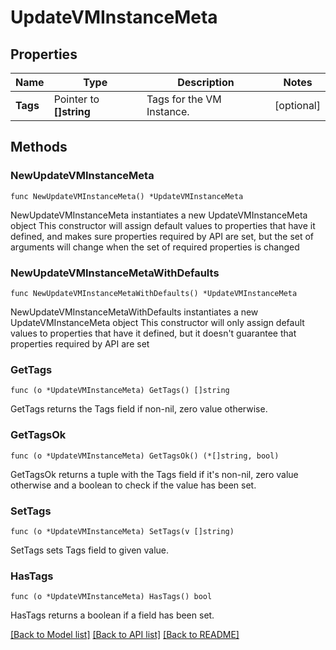 # UpdateVMInstanceMeta

## Properties

Name | Type | Description | Notes
------------ | ------------- | ------------- | -------------
**Tags** | Pointer to **[]string** | Tags for the VM Instance. | [optional] 

## Methods

### NewUpdateVMInstanceMeta

`func NewUpdateVMInstanceMeta() *UpdateVMInstanceMeta`

NewUpdateVMInstanceMeta instantiates a new UpdateVMInstanceMeta object
This constructor will assign default values to properties that have it defined,
and makes sure properties required by API are set, but the set of arguments
will change when the set of required properties is changed

### NewUpdateVMInstanceMetaWithDefaults

`func NewUpdateVMInstanceMetaWithDefaults() *UpdateVMInstanceMeta`

NewUpdateVMInstanceMetaWithDefaults instantiates a new UpdateVMInstanceMeta object
This constructor will only assign default values to properties that have it defined,
but it doesn't guarantee that properties required by API are set

### GetTags

`func (o *UpdateVMInstanceMeta) GetTags() []string`

GetTags returns the Tags field if non-nil, zero value otherwise.

### GetTagsOk

`func (o *UpdateVMInstanceMeta) GetTagsOk() (*[]string, bool)`

GetTagsOk returns a tuple with the Tags field if it's non-nil, zero value otherwise
and a boolean to check if the value has been set.

### SetTags

`func (o *UpdateVMInstanceMeta) SetTags(v []string)`

SetTags sets Tags field to given value.

### HasTags

`func (o *UpdateVMInstanceMeta) HasTags() bool`

HasTags returns a boolean if a field has been set.


[[Back to Model list]](../README.md#documentation-for-models) [[Back to API list]](../README.md#documentation-for-api-endpoints) [[Back to README]](../README.md)


